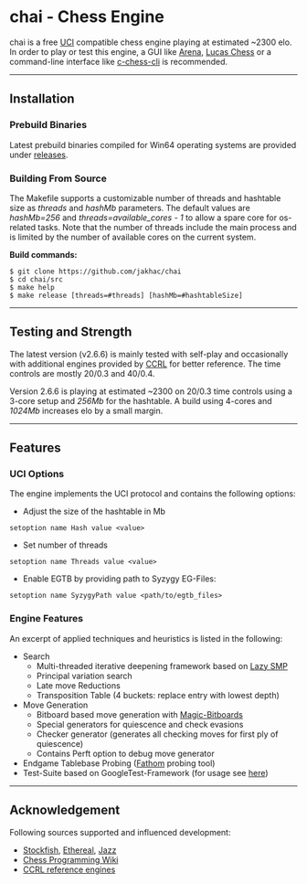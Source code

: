 # chai - Chess Engine

chai is a free [UCI](http://wbec-ridderkerk.nl/html/UCIProtocol.html) compatible chess engine playing at estimated ~2300 elo. In order to play or test this engine, a GUI like [Arena](http://www.playwitharena.de/), [Lucas Chess](https://lucaschess.pythonanywhere.com/) or a command-line interface like [c-chess-cli](https://github.com/lucasart/c-chess-cli) is recommended.

---

## Installation

### Prebuild Binaries

Latest prebuild binaries compiled for Win64 operating systems are provided under [releases](https://github.com/jakhac/chai/releases).

###  Building From Source

The Makefile supports a customizable number of threads and hashtable size as *threads* and *hashMb* parameters. The default values are *hashMb=256* and *threads=available_cores - 1* to allow a spare core for os-related tasks. Note that the number of threads include the main process and is limited by the number of available cores on the current system.

**Build commands:**
```
$ git clone https://github.com/jakhac/chai
$ cd chai/src
$ make help
$ make release [threads=#threads] [hashMb=#hashtableSize]
```

---

## Testing and Strength

The latest version (v2.6.6) is mainly tested with self-play and occasionally with additional engines provided by [CCRL](https://ccrl.chessdom.com/ccrl/404/) for better reference. The time controls are mostly 20/0.3 and 40/0.4.

Version 2.6.6 is playing at estimated ~2300 on 20/0.3 time controls using a 3-core setup and *256Mb* for the hashtable. A build using 4-cores and *1024Mb* increases elo by a small margin.

---

## Features

### UCI Options

The engine implements the UCI protocol and contains the following options:

- Adjust the size of the hashtable in Mb

```
setoption name Hash value <value>
```

- Set number of threads

```
setoption name Threads value <value>
```

- Enable EGTB by providing path to Syzygy EG-Files: 

```
setoption name SyzygyPath value <path/to/egtb_files>
```

### Engine Features

An excerpt of applied techniques and heuristics is listed in the following:

- Search
  - Multi-threaded iterative deepening framework based on [Lazy SMP](https://www.chessprogramming.org/Lazy_SMP)
  - Principal variation search
  - Late move Reductions
  - Transposition Table (4 buckets: replace entry with lowest depth)
- Move Generation
  - Bitboard based move generation with [Magic-Bitboards](http://pradu.us/old/Nov27_2008/Buzz/research/magic/Bitboards.pdf)
  - Special generators for quiescence and check evasions
  - Checker generator (generates all checking moves for first ply of quiescence)
  - Contains Perft option to debug move generator
- Endgame Tablebase Probing ([Fathom](https://github.com/jdart1/Fathom) probing tool)
- Test-Suite based on GoogleTest-Framework (for usage see [here](https://github.com/google/googletest))

---

## Acknowledgement

Following sources supported and influenced development:

- [Stockfish](https://github.com/official-stockfish/Stockfish), [Ethereal](https://github.com/AndyGrant/Ethereal), [Jazz](https://www.chessprogramming.org/Jazz)
- [Chess Programming Wiki](https://www.chessprogramming.org/Main_Page)
- [CCRL reference engines](http://ccrl.chessdom.com/ccrl/404/)
